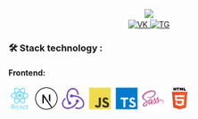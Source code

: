 <div id="header" align="center">
  <img src="https://media.giphy.com/media/SUcApSWjPwQMARvcM8/giphy.gif" width="200"/>
  <div id="socials">
  <a href="https://vk.com/i.udovikin">
    <img src="https://img.shields.io/badge/VK-blue?logo=vk&logoColor=white&style=for-the-badge" alt="VK"/>
  </a>
  <a href="https://t.me/IlyaUdovikin">
    <img src="https://img.shields.io/badge/Telegram-blue?logo=telegram&logoColor=white&style=for-the-badge" alt="TG"/>
  </a>
</div>
</div>

### :hammer_and_wrench: Stack technology :

#### Frontend:

<div>
  <img src="https://github.com/devicons/devicon/blob/master/icons/react/react-original-wordmark.svg" title="React" alt="React" width="40" height="40"/>&nbsp;
  <img src="https://github.com/devicons/devicon/blob/master/icons/nextjs/nextjs-line.svg" title="Next" alt="Next " width="40" height="40"/>&nbsp;
  <img src="https://github.com/devicons/devicon/blob/master/icons/redux/redux-original.svg" title="Redux" alt="Redux " width="40" height="40"/>&nbsp;
  <img src="https://github.com/devicons/devicon/blob/master/icons/javascript/javascript-original.svg" title="JS" alt="JS " width="40" height="40"/>&nbsp;
  <img src="https://github.com/devicons/devicon/blob/master/icons/typescript/typescript-original.svg" title="TS" alt="TS" width="40" height="40"/>&nbsp;
  <img src="https://github.com/devicons/devicon/blob/master/icons/sass/sass-original.svg" title="Sass" alt="Sass " width="40" height="40"/>&nbsp;
  <img src="https://github.com/devicons/devicon/blob/master/icons/html5/html5-original-wordmark.svg" title="HTML" alt="HTML " width="40" height="40"/>&nbsp;
</div>



